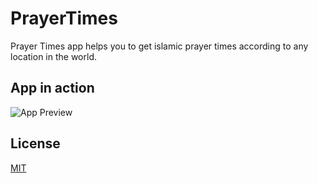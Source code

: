 # PrayerTimes

Prayer Times app helps you to get islamic prayer times according to any location in the world.

## App in action

![App Preview](https://user-images.githubusercontent.com/43247788/160235907-784b0ce6-d4c7-48c6-8498-29f26f2df672.gif)

## License
[MIT](https://choosealicense.com/licenses/mit/)

